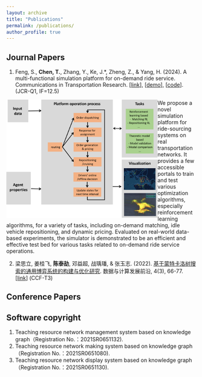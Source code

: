 ```yaml
---
layout: archive
title: "Publications"
permalink: /publications/
author_profile: true
---
```





## Journal Papers

1. Feng, S., **Chen, T.**, Zhang, Y., Ke, J.*, Zheng, Z., & Yang, H. (2024). A multi-functional simulation platform for on-demand ride service. Communications in Transportation Research. [[link](https://arxiv.org/pdf/2303.12336.pdf)], [[demo](https://www.youtube.com/watch?v=q25L7lr77ms)], [[code](https://github.com/HKU-Smart-Mobility-Lab/Transportation_Simulator)]. (JCR-Q1, IF=12.5)
<p>    
<img  src="https://github.com/chentaijie98/chentaijie98.github.io/blob/master/images/framework.png"  width="400"  align="left" />
<!-- ![framework](https://github.com/chentaijie98/chentaijie98.github.io/blob/master/images/framework.png) -->
We propose a novel simulation platform for ride-sourcing systems on real transportation networks. It provides a few accessible portals to train and test various optimization algorithms, especially reinforcement learning algorithms, for a variety of tasks, including on-demand matching, idle vehicle repositioning, and dynamic pricing. Evaluated on real-world data-based experiments, the simulator is demonstrated to be an efficient and effective test bed for various tasks related to on-demand ride service operations.
</p>





2. 梁思立, 姜桂飞, **陈泰劼**, 邓益超, 战瑀璠, & 张玉志. (2022). [基于蒙特卡洛树搜索的通用博弈系统的构建与优化研究](http://www.jfdc.cnic.cn/CN/abstract/abstract226.shtml). 数据与计算发展前沿, 4(3), 66-77. [[link](http://www.jfdc.cnic.cn/CN/abstract/abstract226.shtml)] (CCF-T3)

## Conference Papers


## Software copyright
1. Teaching resource network management system based on knowledge graph（Registration No.：2021SR0651132).
2. Teaching resource network making system based on knowledge graph（Registration No.：2021SR0651080).
3. Teaching resource network display system based on knowledge graph（Registration No.：2021SR0651130).